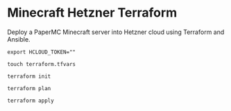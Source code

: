 # Minecraft Hetzner Terraform

Deploy a PaperMC Minecraft server into Hetzner cloud using Terraform and Ansible.

```shell
export HCLOUD_TOKEN=""

touch terraform.tfvars

terraform init

terraform plan

terraform apply
```

